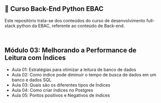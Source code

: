 ## 📝 Curso Back-End Python EBAC
Este repositório trata-se dos conteúdos do curso de desenvolvimento full-stack python da EBAC, referente ao conteúdo de Back-end.

<br>

## Módulo 03: Melhorando a Performance de Leitura com Índices
- Aula 01: Estratégias para otimizar a leitura de banco de dados  
- Aula 02: Como indice pode diminuir o tempo de busca de dados em um banco e dados SQL  
- Aula 03: Quais são os diferentes tipos de Índices 
- Aula 04: Como criar índices no Postgres
- Aula 05: Pontos positivos e Negativos de índices 